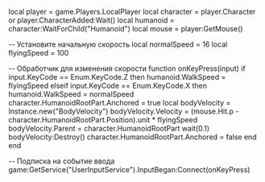 local player = game.Players.LocalPlayer
local character = player.Character or player.CharacterAdded:Wait()
local humanoid = character:WaitForChild("Humanoid")
local mouse = player:GetMouse()

-- Установите начальную скорость
local normalSpeed = 16
local flyingSpeed = 100

-- Обработчик для изменения скорости
function onKeyPress(input)
    if input.KeyCode == Enum.KeyCode.Z then
        humanoid.WalkSpeed = flyingSpeed
    elseif input.KeyCode == Enum.KeyCode.X then
        humanoid.WalkSpeed = normalSpeed
        character.HumanoidRootPart.Anchored = true
        local bodyVelocity = Instance.new("BodyVelocity")
        bodyVelocity.Velocity = (mouse.Hit.p - character.HumanoidRootPart.Position).unit * flyingSpeed
        bodyVelocity.Parent = character.HumanoidRootPart
        wait(0.1)
        bodyVelocity:Destroy()
        character.HumanoidRootPart.Anchored = false
    end
end

-- Подписка на событие ввода
game:GetService("UserInputService").InputBegan:Connect(onKeyPress)
